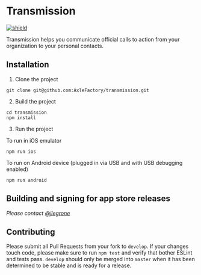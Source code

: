 # Transmission

[![shield](https://circleci.com/gh/AxleFactory/transmission/tree/develop.svg?style=shield&circle-token=033588c2f1721df49b30f8cdc9959bc2a721c6c5)](https://circleci.com/gh/AxleFactory/transmission/tree/develop)

Transmission helps you communicate official calls to action from your organization to your personal contacts.

## Installation

1. Clone the project
  ```
  git clone git@github.com:AxleFactory/transmission.git
  ```

2. Build the project
  ```
  cd transmission
  npm install
  ```

3. Run the project
 
  To run in iOS emulator
  ```
  npm run ios
  ```
  
  To run on Android device (plugged in via USB and with USB debugging enabled)
  ```
  npm run android
  ```

## Building and signing for app store releases

_Please contact [@jlegrone](https://github.com/jlegrone)_

## Contributing

Please submit all Pull Requests from your fork to `develop`. If your changes touch code, please make sure to run `npm
test` and verify that bother ESLint and tests pass. `develop` should only be merged into `master` when it has been
determined to be stable and is ready for a release.
